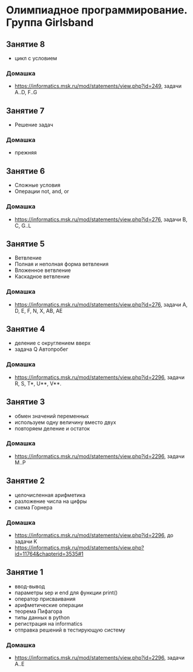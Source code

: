 # Олимпиадное программирование. Группа Girlsband
## Занятие 8
+ цикл с условием
### Домашка
+ https://informatics.msk.ru/mod/statements/view.php?id=249, задачи A..D, F..G
## Занятие 7
+ Решение задач
### Домашка
+ прежняя
## Занятие 6
+ Сложные условия
+ Операции not, and, or
### Домашка
+ https://informatics.msk.ru/mod/statements/view.php?id=276, задачи B, C, G..L
## Занятие 5
+ Ветвление
+ Полная и неполная форма ветвления
+ Вложенное ветвление
+ Каскадное ветвление
### Домашка
+ https://informatics.msk.ru/mod/statements/view.php?id=276, задачи A, D, E, F, N, X, AB, AE
## Занятие 4
+ деление с округлением вверх
+ задача Q Автопробег
### Домашка
+ https://informatics.msk.ru/mod/statements/view.php?id=2296, задачи R, S, T*, U**, V**.
## Занятие 3
+ обмен значений переменных
+ используем одну величину вместо двух
+ повторяем деление и остаток
### Домашка
+ https://informatics.msk.ru/mod/statements/view.php?id=2296, задачи M..P
## Занятие 2
+ целочисленная арифметика
+ разложение числа на цифры
+ схема Горнера
### Домашка
+ https://informatics.msk.ru/mod/statements/view.php?id=2296, до задачи K
+ https://informatics.msk.ru/mod/statements/view.php?id=11764&chapterid=3535#1
## Занятие 1
+ ввод-вывод
+ параметры sep и end для функции print()
+ оператор присваивания
+ арифметические операции
+ теорема Пифагора
+ типы данных в python
+ регистрация на informatics
+ отправка решений в тестирующую систему
### Домашка
+ https://informatics.msk.ru/mod/statements/view.php?id=2296, задачи A..E